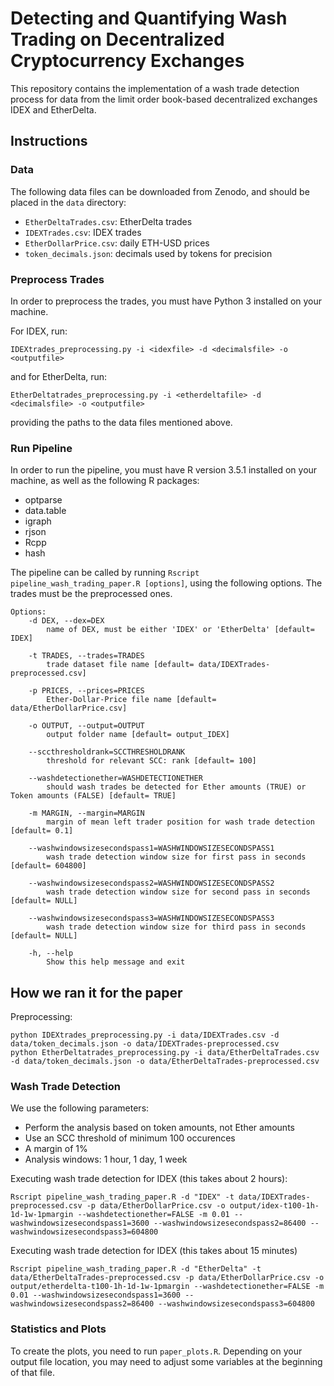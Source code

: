 # Detecting and Quantifying Wash Trading on Decentralized Cryptocurrency Exchanges

This repository contains the implementation of a wash trade detection process for data from the limit order book-based decentralized exchanges IDEX and EtherDelta.

## Instructions

### Data

The following data files can be downloaded from Zenodo, and should be placed in the `data` directory:
* `EtherDeltaTrades.csv`: EtherDelta trades
* `IDEXTrades.csv`: IDEX trades
* `EtherDollarPrice.csv`: daily ETH-USD prices
* `token_decimals.json`: decimals used by tokens for precision

### Preprocess Trades

In order to preprocess the trades, you must have Python 3 installed on your machine.

For IDEX, run:

```
IDEXtrades_preprocessing.py -i <idexfile> -d <decimalsfile> -o <outputfile>
```

and for EtherDelta, run:

```
EtherDeltatrades_preprocessing.py -i <etherdeltafile> -d <decimalsfile> -o <outputfile>
```

providing the paths to the data files mentioned above.


### Run Pipeline

In order to run the pipeline, you must have R version 3.5.1 installed on your machine, as well as the following R packages:
* optparse
* data.table
* igraph
* rjson
* Rcpp
* hash

The pipeline can be called by running ```Rscript pipeline_wash_trading_paper.R [options]```, using the following options.
The trades must be the preprocessed ones.

```
Options:
	-d DEX, --dex=DEX
		name of DEX, must be either 'IDEX' or 'EtherDelta' [default= IDEX]

	-t TRADES, --trades=TRADES
		trade dataset file name [default= data/IDEXTrades-preprocessed.csv]

	-p PRICES, --prices=PRICES
		Ether-Dollar-Price file name [default= data/EtherDollarPrice.csv]

	-o OUTPUT, --output=OUTPUT
		output folder name [default= output_IDEX]

	--sccthresholdrank=SCCTHRESHOLDRANK
		threshold for relevant SCC: rank [default= 100]

	--washdetectionether=WASHDETECTIONETHER
		should wash trades be detected for Ether amounts (TRUE) or Token amounts (FALSE) [default= TRUE]

	-m MARGIN, --margin=MARGIN
		margin of mean left trader position for wash trade detection [default= 0.1]

	--washwindowsizesecondspass1=WASHWINDOWSIZESECONDSPASS1
		wash trade detection window size for first pass in seconds [default= 604800]

	--washwindowsizesecondspass2=WASHWINDOWSIZESECONDSPASS2
		wash trade detection window size for second pass in seconds [default= NULL]

	--washwindowsizesecondspass3=WASHWINDOWSIZESECONDSPASS3
		wash trade detection window size for third pass in seconds [default= NULL]

	-h, --help
		Show this help message and exit
```

## How we ran it for the paper

Preprocessing:
```
python IDEXtrades_preprocessing.py -i data/IDEXTrades.csv -d data/token_decimals.json -o data/IDEXTrades-preprocessed.csv
python EtherDeltatrades_preprocessing.py -i data/EtherDeltaTrades.csv -d data/token_decimals.json -o data/EtherDeltaTrades-preprocessed.csv
```

### Wash Trade Detection
We use the following parameters:

- Perform the analysis based on token amounts, not Ether amounts
- Use an SCC threshold of minimum 100 occurences
- A margin of 1%
- Analysis windows: 1 hour, 1 day, 1 week

Executing wash trade detection for IDEX (this takes about 2 hours):
```
Rscript pipeline_wash_trading_paper.R -d "IDEX" -t data/IDEXTrades-preprocessed.csv -p data/EtherDollarPrice.csv -o output/idex-t100-1h-1d-1w-1pmargin --washdetectionether=FALSE -m 0.01 --washwindowsizesecondspass1=3600 --washwindowsizesecondspass2=86400 --washwindowsizesecondspass3=604800
```

Executing wash trade detection for IDEX (this takes about 15 minutes)
```
Rscript pipeline_wash_trading_paper.R -d "EtherDelta" -t data/EtherDeltaTrades-preprocessed.csv -p data/EtherDollarPrice.csv -o output/etherdelta-t100-1h-1d-1w-1pmargin --washdetectionether=FALSE -m 0.01 --washwindowsizesecondspass1=3600 --washwindowsizesecondspass2=86400 --washwindowsizesecondspass3=604800
```
### Statistics and Plots

To create the plots, you need to run `paper_plots.R`.
Depending on your output file location, you may need to adjust some variables at the beginning of that file.
